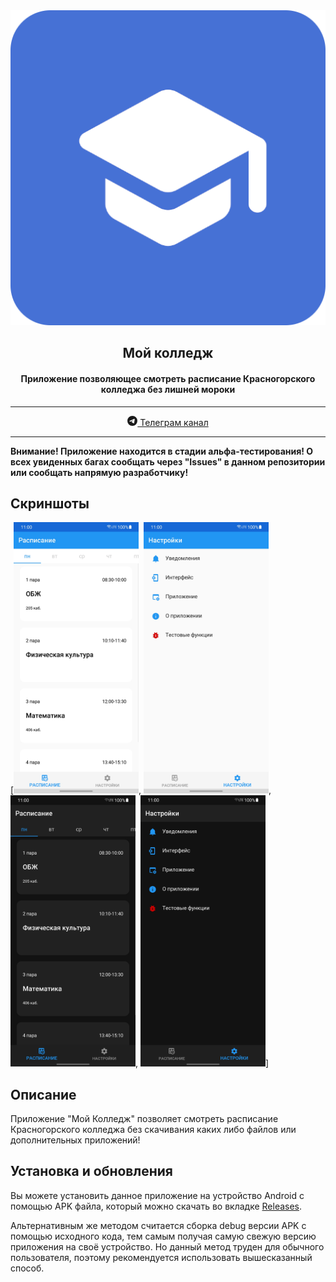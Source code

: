 <div style="text-align: center;"><img src="assets/rounded_icon.png" width="512"></div>
<div style="text-align: center;"><h2>Мой колледж</h2></div>
<h4 align="center">Приложение позволяющее смотреть расписание Красногорского колледжа без лишней мороки</h4>
<hr>
<center>
    <a href="https://t.me/adunyt">
        <svg xmlns="http://www.w3.org/2000/svg" width="16" height="16" fill="currentColor" class="bi bi-telegram" viewBox="0 0 16 16">
            <path d="M16 8A8 8 0 1 1 0 8a8 8 0 0 1 16 0zM8.287 5.906c-.778.324-2.334.994-4.666 2.01-.378.15-.577.298-.595.442-.03.243.275.339.69.47l.175.055c.408.133.958.288 1.243.294.26.006.549-.1.868-.32 2.179-1.471 3.304-2.214 3.374-2.23.05-.012.12-.026.166.016.047.041.042.12.037.141-.03.129-1.227 1.241-1.846 1.817-.193.18-.33.307-.358.336a8.154 8.154 0 0 1-.188.186c-.38.366-.664.64.015 1.088.327.216.589.393.85.571.284.194.568.387.936.629.093.06.183.125.27.187.331.236.63.448.997.414.214-.02.435-.22.547-.82.265-1.417.786-4.486.906-5.751a1.426 1.426 0 0 0-.013-.315.337.337 0 0 0-.114-.217.526.526 0 0 0-.31-.093c-.3.005-.763.166-2.984 1.09z"/>
        </svg>
        Телеграм канал
    </a>
</center>
<hr>
<b>Внимание! Приложение находится в стадии альфа-тестирования! О всех увиденных багах сообщать через "Issues" в данном репозитории или сообщать напрямую разработчику!</b>


## Скриншоты
[<img src="screenshots/1.jpg" width="200">,
<img src="screenshots/2.jpg" width="200">,
<img src="screenshots/3.jpg" width="200">,
<img src="screenshots/4.jpg" width="200">]
## Описание
Приложение "Мой Колледж" позволяет смотреть расписание Красногорского колледжа без скачивания каких либо файлов или дополнительных приложений!

## Установка и обновления
Вы можете установить данное приложение на устройство Android с помощью APK файла, который можно скачать во вкладке [Releases](https://github.com/adunyt/mycollege/releases). 

Альтернативным же методом считается сборка debug версии APK с помощью исходного кода, тем самым получая самую свежую версию приложения на своё устройство. Но данный метод труден для обычного пользователя, поэтому рекомендуется использовать вышесказанный способ.